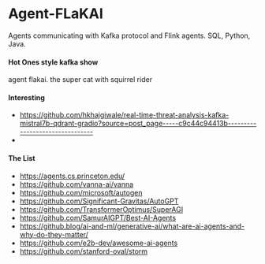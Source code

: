 # Agent-FLaKAI
Agents communicating with Kafka protocol and Flink agents.   SQL, Python, Java.


#### Hot Ones style kafka show

agent flakai.  the super cat with squirrel rider

#### Interesting

* https://github.com/hkhajgiwale/real-time-threat-analysis-kafka-mistral7b-qdrant-gradio?source=post_page-----c9c44c94413b--------------------------------
* 
#### The List
* https://agents.cs.princeton.edu/
* https://github.com/vanna-ai/vanna
* https://github.com/microsoft/autogen
* https://github.com/Significant-Gravitas/AutoGPT
* https://github.com/TransformerOptimus/SuperAGI
* https://github.com/SamurAIGPT/Best-AI-Agents
* https://github.blog/ai-and-ml/generative-ai/what-are-ai-agents-and-why-do-they-matter/
* https://github.com/e2b-dev/awesome-ai-agents
* https://github.com/stanford-oval/storm


